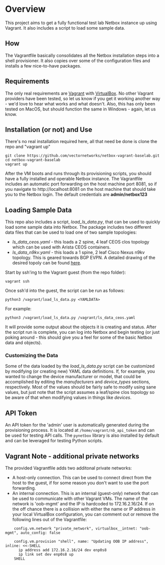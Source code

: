 # Overview
This project aims to get a fully functional test lab Netbox instance up using Vagrant.  It also includes a script to load some sample data.

## How
The Vagrantfile basically consolidates all the Netbox installation steps into a shell provisioner.  It also copies over some of the configuration files and installs a few nice-to-have packages.

## Requirements
The only real requirements are [Vagrant](https://www.vagrantup.com/) with [VirtualBox](https://www.virtualbox.org/).  No other Vagrant providers have been tested, so let us know if you get it working another way - we'd love to hear what works and what doesn't.  Also, this has only been tested on MacOS, but should function the same in Windows - again, let us know.

## Installation (or not) and Use
There's no real installation required here, all that need be done is clone the repo and "vagrant up"

    git clone https://github.com/vectornetworks/netbox-vagrant-baselab.git 
    cd netbox-vagrant-baselab
    vagrant up

After the VM boots and runs through its provisioning scripts, you should have a fully installed and operable Netbox instance.  The Vagrantfile includes an automatic port forwarding on the host machine port 8081, so if you navigate to http://localhost:8081 on the host machine that should take you to the Netbox login.  The default credentials are **admin/netbox123**

## Loading Sample Data
This repo also includes a script, *load_ls_data.py*, that can be used to quickly load some sample data into Netbox.  The package includes two different data files that can be used to load one of two sample topologies:

* *ls_data_ceos.yaml* - this loads a 2 spine, 4 leaf CEOS clos topology which can be used with Arista CEOS containers.
* *ls_data_n9kv.yaml* - this loads a 1 spine, 2 leaf Cisco Nexus n9kv topology. This is geared towards BGP EVPN.  A detailed drawing of the desired topoly can be found [here](https://github.com/vectornetworks/ansible-netbox-cfg-nxos/blob/main/images/n9kv_vagrant_topo_bgp_evpn.png).

Start by ssh'ing to the Vagrant guest (from the repo folder):

    vagrant ssh

Once ssh'd into the guest, the script can be run as follows:

    python3 /vagrant/load_ls_data.py <YAMLDATA>

For example:

    python3 /vagrant/load_ls_data.py /vagrant/ls_data_ceos.yaml

It will provide some output about the objects it is creating and status.  After the script run is complete, you can log into Netbox and begin testing (or just poking around - this should give you a feel for some of the basic Netbox data and objects).

### Customizing the Data
Some of the data loaded by the *load_ls_data.py* script can be customized by modifying (or creating new) YAML data definitions.  If, for example, you wanted to change the device manufacturer or model, that could be accomplished by editing the *manufacturers* and *device_types* sections, respectively.  Most of the values should be fairly safe to modify using sane values, but just note that the script assumes a leaf/spine clos topology so be aware of that when modifying values in things like *devices*.

## API Token
An API token for the 'admin' user is automatically generated during the provisioning process.  It is located at ```/home/vagrant/nb_api_token``` and can be used for testing API calls.  The ```pynetbox``` library is also installed by default and can be leveraged for testing Python scripts.

## Vagrant Note - additional private networks
The provided Vagrantfile adds two additonal private networks:

* A host-only connection. This can be used to connect direct from the host to the guest, if for some reason you don't want to use the port forwarding.
* An internal connection. This is an internal (guest-only) network that can be used to communicate with other Vagrant VMs.  The name of the network is 'oob-mgmt' and the IP is hardcoded to 172.16.2.16/24.  If on the off chance there is a collision with either the name or IP address in your local VirtualBox configuration, you can comment out or remove the following lines out of the Vagrantfile:

```
    config.vm.network "private_network", virtualbox__intnet: "oob-mgmt", auto_config: false

    config.vm.provision "shell", name: "Updating OOB IP address", inline: <<-SHELL
      ip address add 172.16.2.16/24 dev enp0s8
      ip link set dev enp0s8 up
    SHELL
```